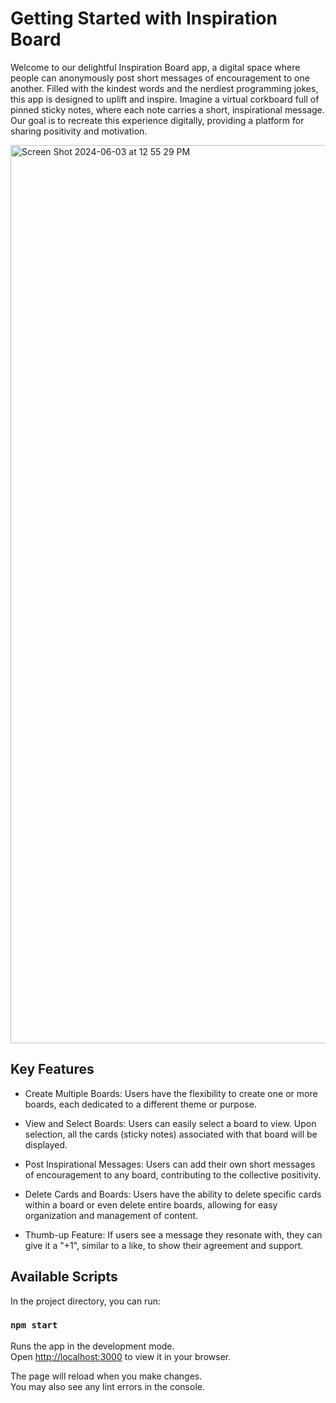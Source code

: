 # Getting Started with Inspiration Board
Welcome to our delightful Inspiration Board app, a digital space where people can anonymously post short messages of encouragement to one another. Filled with the kindest words and the nerdiest programming jokes, this app is designed to uplift and inspire. Imagine a virtual corkboard full of pinned sticky notes, where each note carries a short, inspirational message. Our goal is to recreate this experience digitally, providing a platform for sharing positivity and motivation.

<img width="1437" alt="Screen Shot 2024-06-03 at 12 55 29 PM" src="https://github.com/wjlan/front-end-inspiration-board/assets/59032164/fe944838-3882-4e7a-8c23-00fb9691a9d3">

## Key Features
- Create Multiple Boards:
  Users have the flexibility to create one or more boards, each dedicated to a different theme or purpose.

- View and Select Boards:
  Users can easily select a board to view. Upon selection, all the cards (sticky notes) associated with that board will be displayed.

- Post Inspirational Messages:
  Users can add their own short messages of encouragement to any board, contributing to the collective positivity.

- Delete Cards and Boards:
  Users have the ability to delete specific cards within a board or even delete entire boards, allowing for easy organization and management of content.

- Thumb-up Feature:
  If users see a message they resonate with, they can give it a "+1", similar to a like, to show their agreement and support.



## Available Scripts

In the project directory, you can run:

### `npm start`

Runs the app in the development mode.\
Open [http://localhost:3000](http://localhost:3000) to view it in your browser.

The page will reload when you make changes.\
You may also see any lint errors in the console.

